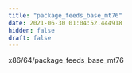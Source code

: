 ```yaml
---
title: "package_feeds_base_mt76"
date: 2021-06-30 01:04:52.444918
hidden: false
draft: false
---
```


x86/64/package_feeds_base_mt76

